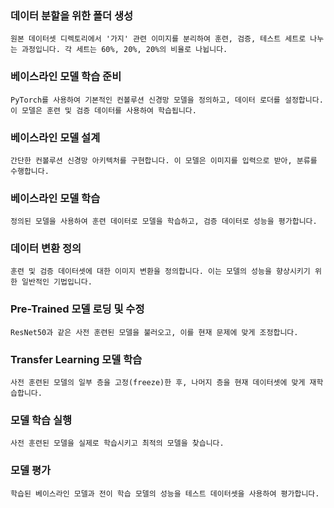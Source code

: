 ### 데이터 분할을 위한 폴더 생성
    원본 데이터셋 디렉토리에서 '가지' 관련 이미지를 분리하여 훈련, 검증, 테스트 세트로 나누는 과정입니다. 각 세트는 60%, 20%, 20%의 비율로 나뉩니다.

### 베이스라인 모델 학습 준비
    PyTorch를 사용하여 기본적인 컨볼루션 신경망 모델을 정의하고, 데이터 로더를 설정합니다. 이 모델은 훈련 및 검증 데이터를 사용하여 학습됩니다.

### 베이스라인 모델 설계
    간단한 컨볼루션 신경망 아키텍처를 구현합니다. 이 모델은 이미지를 입력으로 받아, 분류를 수행합니다.

### 베이스라인 모델 학습
    정의된 모델을 사용하여 훈련 데이터로 모델을 학습하고, 검증 데이터로 성능을 평가합니다.

### 데이터 변환 정의
    훈련 및 검증 데이터셋에 대한 이미지 변환을 정의합니다. 이는 모델의 성능을 향상시키기 위한 일반적인 기법입니다.

### Pre-Trained 모델 로딩 및 수정
    ResNet50과 같은 사전 훈련된 모델을 불러오고, 이를 현재 문제에 맞게 조정합니다.

### Transfer Learning 모델 학습
    사전 훈련된 모델의 일부 층을 고정(freeze)한 후, 나머지 층을 현재 데이터셋에 맞게 재학습합니다.

### 모델 학습 실행
    사전 훈련된 모델을 실제로 학습시키고 최적의 모델을 찾습니다.

### 모델 평가
    학습된 베이스라인 모델과 전이 학습 모델의 성능을 테스트 데이터셋을 사용하여 평가합니다.